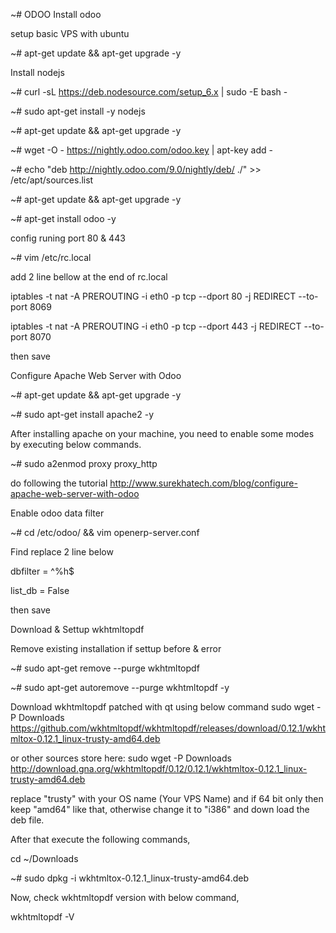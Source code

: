 ~# ODOO
Install odoo

setup basic VPS with ubuntu

~# apt-get update && apt-get upgrade -y

Install nodejs

~# curl -sL https://deb.nodesource.com/setup_6.x | sudo -E bash -

~# sudo apt-get install -y nodejs

~# apt-get update && apt-get upgrade -y

~# wget -O - https://nightly.odoo.com/odoo.key | apt-key add -

~# echo "deb http://nightly.odoo.com/9.0/nightly/deb/ ./" >> /etc/apt/sources.list

~# apt-get update && apt-get upgrade -y

~# apt-get install odoo -y

config runing port 80 & 443

~# vim /etc/rc.local

add 2 line bellow at the end of rc.local

iptables -t nat -A PREROUTING -i eth0 -p tcp --dport 80 -j REDIRECT --to-port 8069

iptables -t nat -A PREROUTING -i eth0 -p tcp --dport 443 -j REDIRECT --to-port 8070

then save

Configure Apache Web Server with Odoo

~# apt-get update && apt-get upgrade -y

~# sudo apt-get install apache2 -y

After installing apache on your machine, you need to enable some modes by executing below commands.
 
~# sudo a2enmod proxy proxy_http

do following the tutorial http://www.surekhatech.com/blog/configure-apache-web-server-with-odoo

Enable odoo data filter

~# cd /etc/odoo/ && vim openerp-server.conf

Find replace 2 line below

dbfilter = ^%h$

list_db = False

then save

Download & Settup wkhtmltopdf

Remove existing installation if settup before & error

~# sudo apt-get remove --purge wkhtmltopdf

~# sudo apt-get autoremove --purge wkhtmltopdf -y

Download wkhtmltopdf patched with qt using below command
sudo wget -P Downloads https://github.com/wkhtmltopdf/wkhtmltopdf/releases/download/0.12.1/wkhtmltox-0.12.1_linux-trusty-amd64.deb

or other sources store here:
sudo wget -P Downloads http://download.gna.org/wkhtmltopdf/0.12/0.12.1/wkhtmltox-0.12.1_linux-trusty-amd64.deb

replace "trusty" with your OS name (Your VPS Name) and if 64 bit only then keep "amd64" like that, otherwise change it to "i386" and down load the deb file.

After that execute the following commands,

cd ~/Downloads

~# sudo dpkg -i wkhtmltox-0.12.1_linux-trusty-amd64.deb

Now, check wkhtmltopdf version with below command,

wkhtmltopdf -V
